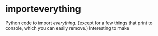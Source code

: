 # importeverything
Python code to import *everything*. (except for a few things that print to console, which you can easily remove.) Interesting to make